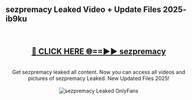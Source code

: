 <h2>sezpremacy Leaked Video + Update Files 2025- ib9ku</h2>
<br>
<div align="center">
<h2><a href="https://libra.edu.pl?sezpremacy" rel="nofollow">🔴 CLICK HERE 🌐==►► sezpremacy</a></h2>
<br>
Get sezpremacy leaked all content. Now you can access all videos and pictures of sezpremacy Leaked. New Updated Files 2025!
<br>
<br>
<a href="https://libra.edu.pl?sezpremacy" rel="nofollow" data-target="animated-image.originalLink"><img src="https://i.ibb.co.com/WyWwxjT/player-gif2.gif" alt="sezpremacy Leaked OnlyFans" style="max-width: 100%; display: inline-block;" data-target="animated-image.originalImage"></a>
</div>
<br>